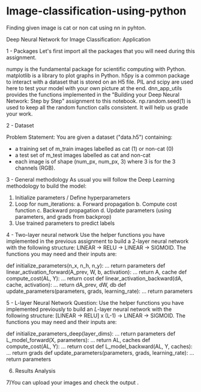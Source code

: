 # Image-classification-using-python
Finding given image is cat or non cat using nn in pyhton.

Deep Neural Network for Image Classification: Application

1 - Packages
Let's first import all the packages that you will need during this assignment.

numpy is the fundamental package for scientific computing with Python.
matplotlib is a library to plot graphs in Python.
h5py is a common package to interact with a dataset that is stored on an H5 file.
PIL and scipy are used here to test your model with your own picture at the end.
dnn_app_utils provides the functions implemented in the "Building your Deep Neural Network: Step by Step" assignment to this notebook.
np.random.seed(1) is used to keep all the random function calls consistent. It will help us grade your work.

2 - Dataset


Problem Statement: You are given a dataset ("data.h5") containing:

- a training set of m_train images labelled as cat (1) or non-cat (0)
- a test set of m_test images labelled as cat and non-cat
- each image is of shape (num_px, num_px, 3) where 3 is for the 3 channels (RGB).

3 - General methodology
As usual you will follow the Deep Learning methodology to build the model:

1. Initialize parameters / Define hyperparameters
2. Loop for num_iterations:
    a. Forward propagation
    b. Compute cost function
    c. Backward propagation
    d. Update parameters (using parameters, and grads from backprop) 
4. Use trained parameters to predict labels


4 - Two-layer neural network
Use the helper functions you have implemented in the previous assignment to build a 2-layer neural network with the following structure: LINEAR -> RELU -> LINEAR -> SIGMOID. The functions you may need and their inputs are:

def initialize_parameters(n_x, n_h, n_y):
    ...
    return parameters 
def linear_activation_forward(A_prev, W, b, activation):
    ...
    return A, cache
def compute_cost(AL, Y):
    ...
    return cost
def linear_activation_backward(dA, cache, activation):
    ...
    return dA_prev, dW, db
def update_parameters(parameters, grads, learning_rate):
    ...
    return parameters
 
5 - L-layer Neural Network
Question: Use the helper functions you have implemented previously to build an $L$-layer neural network with the following structure: [LINEAR -> RELU] x (L-1) -> LINEAR -> SIGMOID. The functions you may need and their inputs are:

def initialize_parameters_deep(layer_dims):
    ...
    return parameters 
def L_model_forward(X, parameters):
    ...
    return AL, caches
def compute_cost(AL, Y):
    ...
    return cost
def L_model_backward(AL, Y, caches):
    ...
    return grads
def update_parameters(parameters, grads, learning_rate):
    ...
    return parameters
    
6) Results Analysis

7)You can upload your images and check the output .
